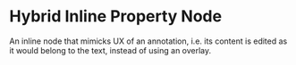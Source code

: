 # Hybrid Inline Property Node

An inline node that mimicks UX of an annotation,
i.e. its content is edited as it would belong to the text, instead of using an overlay.
